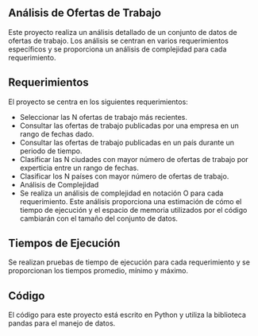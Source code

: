 ## Análisis de Ofertas de Trabajo

Este proyecto realiza un análisis detallado de un conjunto de datos de ofertas de trabajo. Los análisis se centran en varios requerimientos específicos y se proporciona un análisis de complejidad para cada requerimiento.

## Requerimientos

El proyecto se centra en los siguientes requerimientos:

- Seleccionar las N ofertas de trabajo más recientes.
- Consultar las ofertas de trabajo publicadas por una empresa en un rango de fechas dado.
- Consultar las ofertas de trabajo publicadas en un país durante un periodo de tiempo.
- Clasificar las N ciudades con mayor número de ofertas de trabajo por experticia entre un rango de fechas.
- Clasificar los N países con mayor número de ofertas de trabajo.
- Análisis de Complejidad
- Se realiza un análisis de complejidad en notación O para cada requerimiento. Este análisis proporciona una estimación de cómo el tiempo de ejecución y el espacio de memoria utilizados por el código cambiarán con el tamaño del conjunto de datos.

## Tiempos de Ejecución
Se realizan pruebas de tiempo de ejecución para cada requerimiento y se proporcionan los tiempos promedio, mínimo y máximo.

## Código
El código para este proyecto está escrito en Python y utiliza la biblioteca pandas para el manejo de datos.
